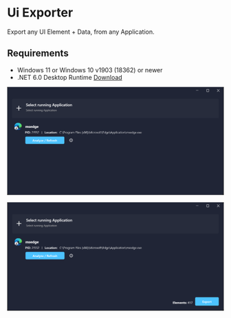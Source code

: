 # Ui Exporter

Export any UI Element + Data, from any Application.

## Requirements

- Windows 11 or Windows 10 v1903 (18362) or newer
- .NET 6.0 Desktop Runtime [Download](https://dotnet.microsoft.com/en-us/download) 



![enter image description here](https://github.com/ValonK/UiExporter/blob/main/assets/pic1.png?raw=true)

![enter image description here](https://github.com/ValonK/UiExporter/blob/main/assets/pic2.png?raw=true)
